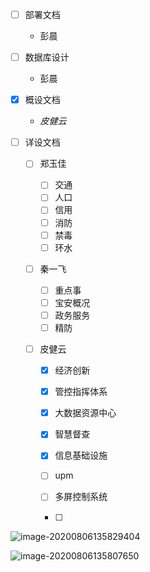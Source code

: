 - [ ] 部署文档

  * 彭晨

- [ ] 数据库设计

  * 彭晨

- [x] 概设文档

  * *皮健云*

- [ ] 详设文档

  - [ ] 郑玉佳

    - [ ] 交通
    - [ ] 人口
    - [ ] 信用
    - [ ] 消防
    - [ ] 禁毒
    - [ ] 环水

  - [ ] 秦一飞

    - [ ] 重点事
    - [ ] 宝安概况
    - [ ] 政务服务
    - [ ] 精防

  - [ ] 皮健云

    - [x] 经济创新

    - [x] 管控指挥体系

    - [x] 大数据资源中心

    - [x] 智慧督查

    - [x] 信息基础设施

    - [ ] upm

    - [ ] 多屏控制系统

    - [ ] 

![image-20200806135829404](C:\Users\jevin\AppData\Roaming\Typora\typora-user-images\image-20200806135829404.png)

![image-20200806135807650](C:\Users\jevin\AppData\Roaming\Typora\typora-user-images\image-20200806135807650.png)